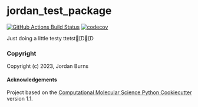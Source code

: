 jordan_test_package
==============================
[//]: # (Badges)
[![GitHub Actions Build Status](https://github.com/REPLACE_WITH_OWNER_ACCOUNT/jordan_test_package_repo/workflows/CI/badge.svg)](https://github.com/REPLACE_WITH_OWNER_ACCOUNT/jordan_test_package_repo/actions?query=workflow%3ACI)
[![codecov](https://codecov.io/gh/REPLACE_WITH_OWNER_ACCOUNT/jordan_test_package/branch/main/graph/badge.svg)](https://codecov.io/gh/REPLACE_WITH_OWNER_ACCOUNT/jordan_test_package/branch/main)


Just doing a little testy ttetst[D[D

### Copyright

Copyright (c) 2023, Jordan Burns


#### Acknowledgements
 
Project based on the 
[Computational Molecular Science Python Cookiecutter](https://github.com/molssi/cookiecutter-cms) version 1.1.
